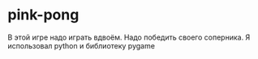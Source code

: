 # pink-pong
В этой игре надо играть вдвоём. Надо победить своего соперника.
Я использовал python и библиотеку pygame
